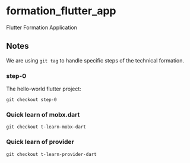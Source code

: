 # formation_flutter_app

Flutter Formation Application

## Notes

We are using `git tag` to handle specific steps of the technical formation.

### step-0

The hello-world flutter project:

    git checkout step-0

### Quick learn of mobx.dart

    git checkout t-learn-mobx-dart

### Quick learn of provider

    git checkout t-learn-provider-dart